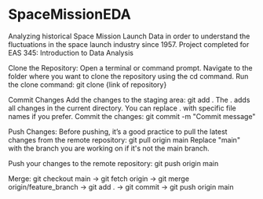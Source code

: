 # SpaceMissionEDA
Analyzing historical Space Mission Launch Data in order to understand the fluctuations in the space launch industry since 1957. Project completed for EAS 345: Introduction to Data Analysis

Clone the Repository:
  Open a terminal or command prompt.
  Navigate to the folder where you want to clone the repository using the cd command.
  Run the clone command:
  git clone {link of repository}


Commit Changes
  Add the changes to the staging area:
  git add .
  The . adds all changes in the current directory. You can replace . with specific file names if you prefer.
  Commit the changes:
  git commit -m "Commit message"

Push Changes:
  Before pushing, it’s a good practice to pull the latest changes from the remote repository:
    git pull origin main
  Replace "main" with the branch you are working on if it's not the main branch.
  
  Push your changes to the remote repository:
    git push origin main

Merge:
  git checkout main ->
  git fetch origin ->
  git merge origin/feature_branch ->
  git add . ->
  git commit ->
  git push origin main
